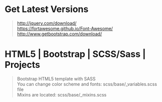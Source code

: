 Get Latest Versions
=============
> http://jquery.com/download/ <br>
> https://fortawesome.github.io/Font-Awesome/ <br>
> http://www.getbootstrap.com/download/ <br>


HTML5 | Bootstrap | SCSS/Sass | Projects
=============
> Bootstrap HTML5 template with SASS <br>
> You can change color scheme and fonts:            scss/base/_variables.scss file <br>
> Mixins are located:                               scss/base/_mixins.scss <br>
